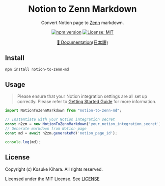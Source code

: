 <div align="center">
    <h1>Notion to Zenn Markdown</h1>
    <p>Convert Notion page to <a href="https://zenn.dev">Zenn</a> markdown.</p>

[![npm version](https://badge.fury.io/js/notion-to-zenn-md.svg)](https://badge.fury.io/js/notion-to-zenn-md)
[![License: MIT](https://img.shields.io/badge/License-MIT-yellow.svg)](https://opensource.org/licenses/MIT)

[📜 Documentation(日本語)](https://www.kohsuk.tech/articles/notion-to-zenn-markdown)

</div>

## Install

```sh
npm install notion-to-zenn-md
```

## Usage
> Please ensure that your Notion integration settings are all set up correctly. Please refer to [Getting Started Guide](https://developers.notion.com/docs/getting-started) for more information.

```typescript
import NotionToZennMarkdown from "notion-to-zenn-md";

// Instantiate with your Notion integration secret
const n2zm = new NotionToZennMarkdown('your_notion_integration_secret');
// Generate markdown from Notion page
const md = await n2zm.generateMd('notion_page_id');

console.log(md);
```

## License

Copyright (c) Kosuke Kihara. All rights reserved.

Licensed under the MIT License. See [LICENSE](./LICENSE)